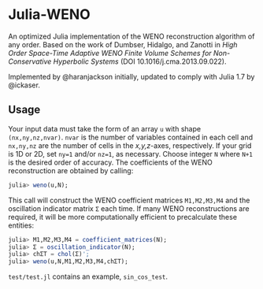# Julia-WENO
An optimized Julia implementation of the WENO reconstruction algorithm of any order. Based on the work of Dumbser, Hidalgo, and Zanotti in *High Order Space-Time Adaptive WENO Finite Volume Schemes for Non-Conservative Hyperbolic Systems* (DOI 10.1016/j.cma.2013.09.022).

Implemented by @haranjackson initially, updated to comply with Julia 1.7 by @ickaser.

## Usage
Your input data must take the form of an array `u` with shape `(nx,ny,nz,nvar)`.
`nvar` is the number of variables contained in each cell and `nx,ny,nz` are the number of cells in the *x,y,z*-axes, respectively.
If your grid is 1D or 2D, set `ny=1` and/or `nz=1`, as necessary.
Choose integer `N` where `N+1` is the desired order of accuracy.
The coefficients of the WENO reconstruction are obtained by calling:

```julia
julia> weno(u,N);
```

This call will construct the WENO coefficient matrices `M1,M2,M3,M4` and the oscillation indicator matrix `Σ` each time.
If many WENO reconstructions are required, it will be more computationally efficient to precalculate these entities:

```julia
julia> M1,M2,M3,M4 = coefficient_matrices(N);
julia> Σ = oscillation_indicator(N);
julia> chΣT = chol(Σ)';
julia> weno(u,N,M1,M2,M3,M4,chΣT);
```

`test/test.jl` contains an example, `sin_cos_test`.
